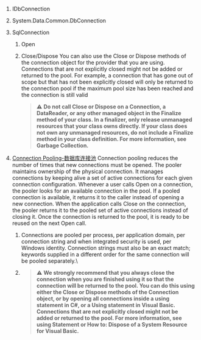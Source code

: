 1. IDbConnection
2. System.Data.Common.DbConnection
3. SqlConnection
   1. Open
   2. Close/Dispose
      You can also use the Close or Dispose methods of the connection object for the provider that you are using. Connections that are not explicitly closed might not be added or returned to the pool. For example, a connection that has gone out of scope but that has not been explicitly closed will only be returned to the connection pool if the maximum pool size has been reached and the connection is still valid
      
      > :warning: **Do not call Close or Dispose on a Connection, a DataReader, or any other managed object in the Finalize method of your class. In a finalizer, only release unmanaged resources that your class owns directly. If your class does not own any unmanaged resources, do not include a Finalize method in your class definition. For more information, see Garbage Collection.**
4. [Connection Pooling-数据库连接池](https://docs.microsoft.com/en-us/dotnet/framework/data/adonet/sql-server-connection-pooling)
        Connection pooling reduces the number of times that new connections must be opened. The pooler maintains ownership of the physical connection. It manages connections by keeping alive a set of active connections for each given connection configuration. Whenever a user calls Open on a connection, the pooler looks for an available connection in the pool. If a pooled connection is available, it returns it to the caller instead of opening a new connection. When the application calls Close on the connection, the pooler returns it to the pooled set of active connections instead of closing it. Once the connection is returned to the pool, it is ready to be reused on the next Open call.
    
    1. Connections are pooled per process, per application domain, per connection string and when integrated security is used, per Windows identity. Connection strings must also be an exact match; keywords supplied in a different order for the same connection will be pooled separately.\
    2. > :warning: **We strongly recommend that you always close the connection when you are finished using it so that the connection will be returned to the pool. You can do this using either the Close or Dispose methods of the Connection object, or by opening all connections inside a using statement in C#, or a Using statement in Visual Basic. Connections that are not explicitly closed might not be added or returned to the pool. For more information, see using Statement or How to: Dispose of a System Resource for Visual Basic.**